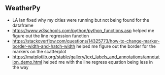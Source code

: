 ## WeatherPy

- LA Ian fixed why my cities were running but not being found for the dataframe
- https://www.w3schools.com/python/python_functions.asp helped me figure out the line regression function 
- https://stackoverflow.com/questions/14325773/how-to-change-marker-border-width-and-hatch-width helped me figure out the border for the markers on the scatterplot
- https://matplotlib.org/stable/gallery/text_labels_and_annotations/annotation_demo.html helped me with the line regress equation being less in the way
